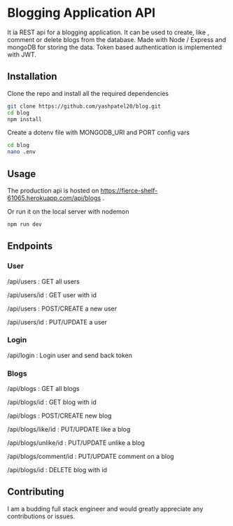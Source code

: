 # Blogging Application API

It ia REST api for a blogging application. It can be used to create, like , comment or delete blogs from the database. Made with Node / Express and mongoDB for storing the data. Token based authentication is implemented with JWT.

## Installation

Clone the repo and install all the required dependencies

```bash
git clone https://github.com/yashpatel20/blog.git
cd blog
npm install
```

Create a dotenv file with MONGODB_URI and PORT config vars

```bash
cd blog
nano .env
```

## Usage

The production api is hosted on https://fierce-shelf-61065.herokuapp.com/api/blogs .

Or run it on the local server with nodemon

```bash
npm run dev
```

## Endpoints

### User

/api/users : GET all users

/api/users/id : GET user with id

/api/users : POST/CREATE a new user

/api/users/id : PUT/UPDATE a user

### Login

/api/login : Login user and send back token

### Blogs

/api/blogs : GET all blogs

/api/blogs/id : GET blog with id

/api/blogs : POST/CREATE new blog

/api/blogs/like/id : PUT/UPDATE like a blog

/api/blogs/unlike/id : PUT/UPDATE unlike a blog

/api/blogs/comment/id : PUT/UPDATE comment on a blog

/api/blogs/id : DELETE blog with id

## Contributing

I am a budding full stack engineer and would greatly appreciate any contributions or issues.
